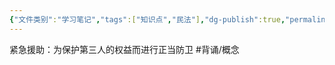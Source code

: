 ```yaml
---
{"文件类别":"学习笔记","tags":["知识点","民法"],"dg-publish":true,"permalink":"/学习笔记studyup/民法总论/紧急援助/","dgPassFrontmatter":true,"created":"2024-09-17T15:21:55.278+08:00","updated":"2024-10-28T12:08:54.536+08:00"}
---
```


紧急援助：为保护第三人的权益而进行正当防卫 #背诵/概念 